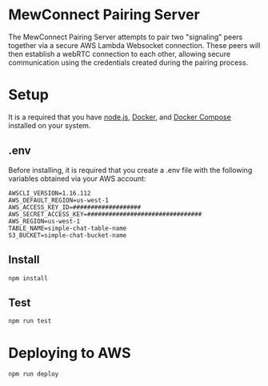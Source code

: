 # MewConnect Pairing Server

The MewConnect Pairing Server attempts to pair two "signaling" peers together via a secure AWS Lambda Websocket connection.
These peers will then establish a webRTC connection to each other, allowing secure communication using the credentials created during the pairing process.

# Setup

It is a required that you have [node.js](https://nodejs.org/en/), [Docker](https://www.docker.com/), and [Docker Compose](https://docs.docker.com/compose/) installed on your system.

## .env

Before installing, it is required that you create a .env file with the following variables obtained via your AWS account:

```
AWSCLI_VERSION=1.16.112
AWS_DEFAULT_REGION=us-west-1
AWS_ACCESS_KEY_ID=###################
AWS_SECRET_ACCESS_KEY=################################
AWS_REGION=us-west-1
TABLE_NAME=simple-chat-table-name
S3_BUCKET=simple-chat-bucket-name
```

## Install

```
npm install
```

## Test

```
npm run test
```

# Deploying to AWS

```
npm run deploy
```
